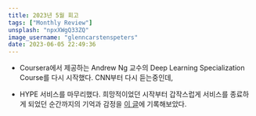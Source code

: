 ```yaml
---
title: 2023년 5월 회고
tags: ["Monthly Review"]
unsplash: "npxXWgQ33ZQ"
image_username: "glenncarstenspeters"
date: 2023-06-05 22:49:36
---
```


<!-- excerpt -->
<!-- toc -->

- Coursera에서 제공하는 Andrew Ng 교수의 Deep Learning Specialization Course를 다시 시작했다. CNN부터 다시 듣는중인데,

- HYPE 서비스를 마무리했다. 희망적이었던 시작부터 갑작스럽게 서비스를 종료하게 되었던 순간까지의 기억과 감정을 [이 글]('https://oxcarxierra.github.io/Development/hype-final-review')에 기록해보았다.
